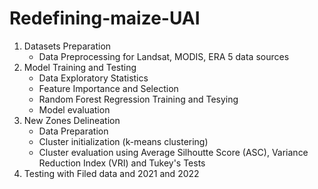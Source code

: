 # Redefining-maize-UAI
1. Datasets Preparation
     - Data Preprocessing for Landsat, MODIS, ERA 5 data sources
2. Model Training and Testing
   - Data Exploratory Statistics 
   - Feature Importance and Selection
   - Random Forest Regression Training and Tesying
   -  Model evaluation
4. New Zones Delineation
   - Data Preparation
   - Cluster initialization (k-means clustering)
   - Cluster evaluation using Average Silhoutte Score (ASC), Variance Reduction Index (VRI) and Tukey's Tests
6. Testing with Filed data and 2021 and 2022
